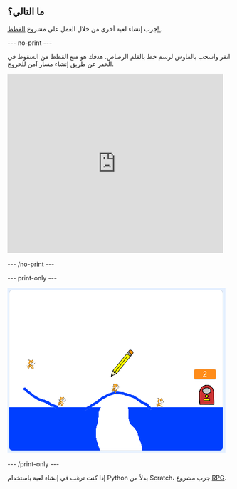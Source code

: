 ## ما التالي؟

جرب إنشاء لعبة أخرى من خلال العمل على مشروع [ القطط! ](https://projects.raspberrypi.org/en/projects/cats?utm_source=pathway&utm_medium=whatnext&utm_campaign=projects).

\--- no-print \---

انقر واسحب بالماوس لرسم خط بالقلم الرصاص. هدفك هو منع القطط من السقوط في الحفر عن طريق إنشاء مسار آمن للخروج.

<div class="scratch-preview">
  <iframe allowtransparency="true" width="485" height="402" src="https://scratch.mit.edu/projects/embed/253667883/?autostart=false" frameborder="0" scrolling="no"></iframe>
</div>

\--- /no-print \---

\--- print-only \---

![انتهت لعبة القطط](images/cats-finished.png)

\--- /print-only \---

إذا كنت ترغب في إنشاء لعبة باستخدام Python بدلاً من Scratch، جرب مشروع [RPG](https://projects.raspberrypi.org/en/projects/rpg?utm_source=pathway&utm_medium=whatnext&utm_campaign=projects).